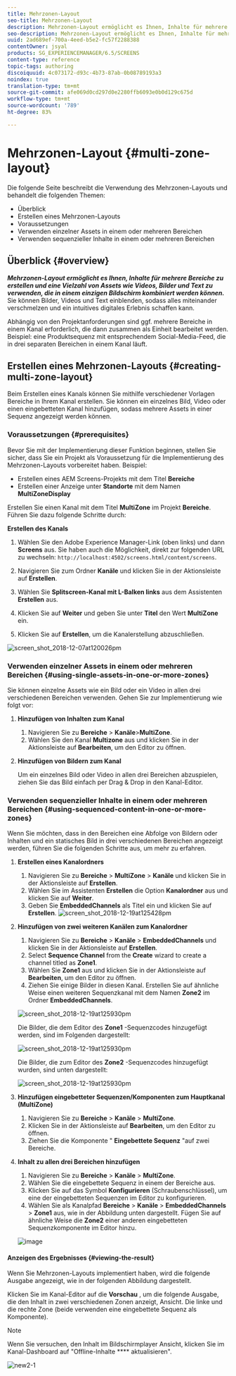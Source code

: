 ```yaml
---
title: Mehrzonen-Layout
seo-title: Mehrzonen-Layout
description: Mehrzonen-Layout ermöglicht es Ihnen, Inhalte für mehrere Bereiche zu erstellen und eine Vielzahl von Assets wie Videos, Bilder und Text zu verwenden, die in einem einzigen Bildschirm kombiniert werden können. Auf dieser Seite erfahren Sie mehr.
seo-description: Mehrzonen-Layout ermöglicht es Ihnen, Inhalte für mehrere Bereiche zu erstellen und eine Vielzahl von Assets wie Videos, Bilder und Text zu verwenden, die in einem einzigen Bildschirm kombiniert werden können. Auf dieser Seite erfahren Sie mehr.
uuid: 2ad689ef-700a-4eed-b5e2-fc57f2288388
contentOwner: jsyal
products: SG_EXPERIENCEMANAGER/6.5/SCREENS
content-type: reference
topic-tags: authoring
discoiquuid: 4c073172-d93c-4b73-87ab-0b08789193a3
noindex: true
translation-type: tm+mt
source-git-commit: afe069d0cd297d0e2280ffb6093e0b0d129c675d
workflow-type: tm+mt
source-wordcount: '789'
ht-degree: 83%

---
```



# Mehrzonen-Layout {#multi-zone-layout}

Die folgende Seite beschreibt die Verwendung des Mehrzonen-Layouts und behandelt die folgenden Themen:

* Überblick
* Erstellen eines Mehrzonen-Layouts
* Voraussetzungen
* Verwenden einzelner Assets in einem oder mehreren Bereichen
* Verwenden sequenzieller Inhalte in einem oder mehreren Bereichen

## Überblick {#overview}

***Mehrzonen-Layout ermöglicht es Ihnen, Inhalte für mehrere Bereiche zu erstellen und eine Vielzahl von Assets wie Videos, Bilder und Text zu verwenden, die in einem einzigen Bildschirm kombiniert werden können.*** Sie können Bilder, Videos und Text einblenden, sodass alles miteinander verschmelzen und ein intuitives digitales Erlebnis schaffen kann.

Abhängig von den Projektanforderungen sind ggf. mehrere Bereiche in einem Kanal erforderlich, die dann zusammen als Einheit bearbeitet werden. Beispiel: eine Produktsequenz mit entsprechendem Social-Media-Feed, die in drei separaten Bereichen in einem Kanal läuft.

## Erstellen eines Mehrzonen-Layouts {#creating-multi-zone-layout}

Beim Erstellen eines Kanals können Sie mithilfe verschiedener Vorlagen Bereiche in Ihrem Kanal erstellen. Sie können ein einzelnes Bild, Video oder einen eingebetteten Kanal hinzufügen, sodass mehrere Assets in einer Sequenz angezeigt werden können.

### Voraussetzungen {#prerequisites}

Bevor Sie mit der Implementierung dieser Funktion beginnen, stellen Sie sicher, dass Sie ein Projekt als Voraussetzung für die Implementierung des Mehrzonen-Layouts vorbereitet haben. Beispiel:

* Erstellen eines AEM Screens-Projekts mit dem Titel **Bereiche**
* Erstellen einer Anzeige unter **Standorte** mit dem Namen **MultiZoneDisplay**

Erstellen Sie einen Kanal mit dem Titel **MultiZone** im Projekt **Bereiche**. Führen Sie dazu folgende Schritte durch:

**Erstellen des Kanals**

1. Wählen Sie den Adobe Experience Manager-Link (oben links) und dann **Screens** aus. Sie haben auch die Möglichkeit, direkt zur folgenden URL zu wechseln: `http://localhost:4502/screens.html/content/screens`.
1. Navigieren Sie zum Ordner **Kanäle** und klicken Sie in der Aktionsleiste auf **Erstellen**.

1. Wählen Sie **Splitscreen-Kanal mit L-Balken links** aus dem Assistenten **Erstellen** aus.

1. Klicken Sie auf **Weiter** und geben Sie unter **Titel** den Wert **MultiZone** ein.

1. Klicken Sie auf **Erstellen**, um die Kanalerstellung abzuschließen.

![screen_shot_2018-12-07at120026pm](assets/screen_shot_2018-12-07at120026pm.png)

### Verwenden einzelner Assets in einem oder mehreren Bereichen {#using-single-assets-in-one-or-more-zones}

Sie können einzelne Assets wie ein Bild oder ein Video in allen drei verschiedenen Bereichen verwenden. Gehen Sie zur Implementierung wie folgt vor:

1. **Hinzufügen von Inhalten zum Kanal**

   1. Navigieren Sie zu **Bereiche** > **Kanäle**>**MultiZone**.
   1. Wählen Sie den Kanal **Multizone** aus und klicken Sie in der Aktionsleiste auf **Bearbeiten**, um den Editor zu öffnen.

1. **Hinzufügen von Bildern zum Kanal**

   Um ein einzelnes Bild oder Video in allen drei Bereichen abzuspielen, ziehen Sie das Bild einfach per Drag &amp; Drop in den Kanal-Editor.

### Verwenden sequenzieller Inhalte in einem oder mehreren Bereichen {#using-sequenced-content-in-one-or-more-zones}

Wenn Sie möchten, dass in den Bereichen eine Abfolge von Bildern oder Inhalten und ein statisches Bild in drei verschiedenen Bereichen angezeigt werden, führen Sie die folgenden Schritte aus, um mehr zu erfahren.

1. **Erstellen eines Kanalordners**

   1. Navigieren Sie zu **Bereiche** > **MultiZone** > **Kanäle** und klicken Sie in der Aktionsleiste auf **Erstellen**.
   1. Wählen Sie im Assistenten **Erstellen** die Option **Kanalordner** aus und klicken Sie auf **Weiter**.
   1. Geben Sie **EmbeddedChannels** als Titel ein und klicken Sie auf **Erstellen**.
   ![screen_shot_2018-12-19at125428pm](assets/screen_shot_2018-12-19at125428pm.png)

1. **Hinzufügen von zwei weiteren Kanälen zum Kanalordner**

   1. Navigieren Sie zu **Bereiche** > **Kanäle** > **EmbeddedChannels** und klicken Sie in der Aktionsleiste auf **Erstellen**.
   1. Select **Sequence Channel** from the **Create** wizard to create a channel titled as **Zone1**.
   1. Wählen Sie **Zone1** aus und klicken Sie in der Aktionsleiste auf **Bearbeiten**, um den Editor zu öffnen.
   1. Ziehen Sie einige Bilder in diesen Kanal.
   Erstellen Sie auf ähnliche Weise einen weiteren Sequenzkanal mit dem Namen **Zone2** im Ordner **EmbeddedChannels**.

   ![screen_shot_2018-12-19at125930pm](assets/screen_shot_2018-12-19at125930pm.png)

   Die Bilder, die dem Editor des **Zone1** -Sequenzcodes hinzugefügt werden, sind im Folgenden dargestellt:

   ![screen_shot_2018-12-19at125930pm](/help/user-guide/assets/multi-zone/multizone-1.png)

   Die Bilder, die zum Editor des **Zone2** -Sequenzcodes hinzugefügt wurden, sind unten dargestellt:

   ![screen_shot_2018-12-19at125930pm](/help/user-guide/assets/multi-zone/multizone-2.png)

1. **Hinzufügen eingebetteter Sequenzen/Komponenten zum Hauptkanal (MultiZone)**

   1. Navigieren Sie zu **Bereiche** > **Kanäle** > **MultiZone**.
   1. Klicken Sie in der Aktionsleiste auf **Bearbeiten**, um den Editor zu öffnen.
   1. Ziehen Sie die Komponente &quot; **Eingebettete Sequenz** &quot;auf zwei Bereiche.

1. **Inhalt zu allen drei Bereichen hinzufügen**

   1. Navigieren Sie zu **Bereiche** > **Kanäle** > **MultiZone**.
   1. Wählen Sie die eingebettete Sequenz in einem der Bereiche aus.
   1. Klicken Sie auf das Symbol **Konfigurieren** (Schraubenschlüssel), um eine der eingebetteten Sequenzen im Editor zu konfigurieren.
   1. Wählen Sie als Kanalpfad **Bereiche** > **Kanäle** > **EmbeddedChannels** > **Zone1** aus, wie in der Abbildung unten dargestellt.
   Fügen Sie auf ähnliche Weise die **Zone2** einer anderen eingebetteten Sequenzkomponente im Editor hinzu.

   ![image](/help/user-guide/assets/multi-zone/multizone-3.png)

#### Anzeigen des Ergebnisses {#viewing-the-result}

Wenn Sie Mehrzonen-Layouts implementiert haben, wird die folgende Ausgabe angezeigt, wie in der folgenden Abbildung dargestellt.

Klicken Sie im Kanal-Editor auf die **Vorschau** , um die folgende Ausgabe, die den Inhalt in zwei verschiedenen Zonen anzeigt, Ansicht. Die linke und die rechte Zone (beide verwenden eine eingebettete Sequenz als Komponente).

>[!NOTE]
>Wenn Sie versuchen, den Inhalt im Bildschirmplayer Ansicht, klicken Sie im Kanal-Dashboard auf &quot;Offline-Inhalte **** aktualisieren&quot;.

![new2-1](/help/user-guide/assets/multi-zone/screens-multi1.gif)


